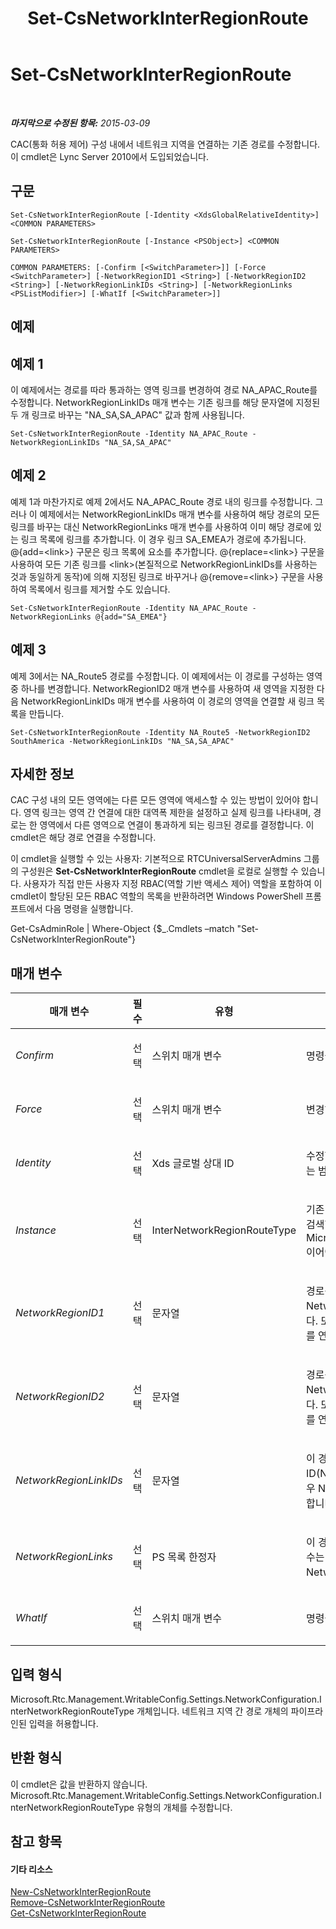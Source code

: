 ﻿---
title: Set-CsNetworkInterRegionRoute
TOCTitle: Set-CsNetworkInterRegionRoute
ms:assetid: 5d9da3c0-56fc-401d-baf3-ed6c0f50f53d
ms:mtpsurl: https://technet.microsoft.com/ko-kr/library/Gg398410(v=OCS.15)
ms:contentKeyID: 49303773
ms.date: 08/24/2015
mtps_version: v=OCS.15
ms.translationtype: HT
---

# Set-CsNetworkInterRegionRoute

 

_**마지막으로 수정된 항목:** 2015-03-09_

CAC(통화 허용 제어) 구성 내에서 네트워크 지역을 연결하는 기존 경로를 수정합니다. 이 cmdlet은 Lync Server 2010에서 도입되었습니다.

## 구문

    Set-CsNetworkInterRegionRoute [-Identity <XdsGlobalRelativeIdentity>] <COMMON PARAMETERS>

    Set-CsNetworkInterRegionRoute [-Instance <PSObject>] <COMMON PARAMETERS>

    COMMON PARAMETERS: [-Confirm [<SwitchParameter>]] [-Force <SwitchParameter>] [-NetworkRegionID1 <String>] [-NetworkRegionID2 <String>] [-NetworkRegionLinkIDs <String>] [-NetworkRegionLinks <PSListModifier>] [-WhatIf [<SwitchParameter>]]

## 예제

## 예제 1

이 예제에서는 경로를 따라 통과하는 영역 링크를 변경하여 경로 NA\_APAC\_Route를 수정합니다. NetworkRegionLinkIDs 매개 변수는 기존 링크를 해당 문자열에 지정된 두 개 링크로 바꾸는 "NA\_SA,SA\_APAC" 값과 함께 사용됩니다.

    Set-CsNetworkInterRegionRoute -Identity NA_APAC_Route -NetworkRegionLinkIDs "NA_SA,SA_APAC"

## 예제 2

예제 1과 마찬가지로 예제 2에서도 NA\_APAC\_Route 경로 내의 링크를 수정합니다. 그러나 이 예제에서는 NetworkRegionLinkIDs 매개 변수를 사용하여 해당 경로의 모든 링크를 바꾸는 대신 NetworkRegionLinks 매개 변수를 사용하여 이미 해당 경로에 있는 링크 목록에 링크를 추가합니다. 이 경우 링크 SA\_EMEA가 경로에 추가됩니다. @{add=\<link\>} 구문은 링크 목록에 요소를 추가합니다. @{replace=\<link\>} 구문을 사용하여 모든 기존 링크를 \<link\>(본질적으로 NetworkRegionLinkIDs를 사용하는 것과 동일하게 동작)에 의해 지정된 링크로 바꾸거나 @{remove=\<link\>} 구문을 사용하여 목록에서 링크를 제거할 수도 있습니다.

    Set-CsNetworkInterRegionRoute -Identity NA_APAC_Route -NetworkRegionLinks @{add="SA_EMEA"}

## 예제 3

예제 3에서는 NA\_Route5 경로를 수정합니다. 이 예제에서는 이 경로를 구성하는 영역 중 하나를 변경합니다. NetworkRegionID2 매개 변수를 사용하여 새 영역을 지정한 다음 NetworkRegionLinkIDs 매개 변수를 사용하여 이 경로의 영역을 연결할 새 링크 목록을 만듭니다.

    Set-CsNetworkInterRegionRoute -Identity NA_Route5 -NetworkRegionID2 SouthAmerica -NetworkRegionLinkIDs "NA_SA,SA_APAC"

## 자세한 정보

CAC 구성 내의 모든 영역에는 다른 모든 영역에 액세스할 수 있는 방법이 있어야 합니다. 영역 링크는 영역 간 연결에 대한 대역폭 제한을 설정하고 실제 링크를 나타내며, 경로는 한 영역에서 다른 영역으로 연결이 통과하게 되는 링크된 경로를 결정합니다. 이 cmdlet은 해당 경로 연결을 수정합니다.

이 cmdlet을 실행할 수 있는 사용자: 기본적으로 RTCUniversalServerAdmins 그룹의 구성원은 **Set-CsNetworkInterRegionRoute** cmdlet을 로컬로 실행할 수 있습니다. 사용자가 직접 만든 사용자 지정 RBAC(역할 기반 액세스 제어) 역할을 포함하여 이 cmdlet이 할당된 모든 RBAC 역할의 목록을 반환하려면 Windows PowerShell 프롬프트에서 다음 명령을 실행합니다.

Get-CsAdminRole | Where-Object {$\_.Cmdlets –match "Set-CsNetworkInterRegionRoute"}

## 매개 변수


<table>
<colgroup>
<col style="width: 25%" />
<col style="width: 25%" />
<col style="width: 25%" />
<col style="width: 25%" />
</colgroup>
<thead>
<tr class="header">
<th>매개 변수</th>
<th>필수</th>
<th>유형</th>
<th>설명</th>
</tr>
</thead>
<tbody>
<tr class="odd">
<td><p><em>Confirm</em></p></td>
<td><p>선택</p></td>
<td><p>스위치 매개 변수</p></td>
<td><p>명령을 실행하기 전에 확인 메시지를 표시합니다.</p></td>
</tr>
<tr class="even">
<td><p><em>Force</em></p></td>
<td><p>선택</p></td>
<td><p>스위치 매개 변수</p></td>
<td><p>변경하기 전에 표시되는 확인 메시지를 표시하지 않습니다.</p></td>
</tr>
<tr class="odd">
<td><p><em>Identity</em></p></td>
<td><p>선택</p></td>
<td><p>Xds 글로벌 상대 ID</p></td>
<td><p>수정할 네트워크 지역 경로의 고유한 식별자입니다. 네트워크 지역 경로는 전역 범위에서만 만들어지므로 이 식별자에서는 범위를 지정할 필요가 없습니다. 대신 여기에는 경로를 식별하는 고유한 이름인 문자열이 포함됩니다.</p></td>
</tr>
<tr class="even">
<td><p><em>Instance</em></p></td>
<td><p>선택</p></td>
<td><p>InterNetworkRegionRouteType</p></td>
<td><p>기존 영역 경로에 대한 개체 참조입니다. 이 개체의 유형은 <strong>Get-CsNetworkInterRegionRoute</strong> cmdlet을 호출하여 검색할 수 있는 Microsoft.Rtc.Management.WritableConfig.Settings.NetworkConfiguration.InterNetworkRegionRouteType이어야 합니다.</p></td>
</tr>
<tr class="odd">
<td><p><em>NetworkRegionID1</em></p></td>
<td><p>선택</p></td>
<td><p>문자열</p></td>
<td><p>경로를 통해 연결된 두 영역 중 하나의 Identity(NetworkRegionID)입니다. 이 매개 변수에 전달되는 값은 NetworkRegionID2 매개 변수의 값과 다른 영역이어야 합니다. 다시 말해 영역의 경로를 영역 자체로 지정할 수 없습니다. 또한 NetworkRegionID1 및 NetworkRegionID2 조합은 고유해야 합니다. 예를 들어, NorthAmerica 및 EMEA를 연결하는 두 개의 경로를 정의할 수 없습니다.</p></td>
</tr>
<tr class="even">
<td><p><em>NetworkRegionID2</em></p></td>
<td><p>선택</p></td>
<td><p>문자열</p></td>
<td><p>경로를 통해 연결된 두 영역 중 하나의 Identity(NetworkRegionID)입니다. 이 매개 변수에 전달되는 값은 NetworkRegionID1 매개 변수의 값과 다른 영역이어야 합니다. 다시 말해 영역의 경로를 영역 자체로 지정할 수 없습니다. 또한 NetworkRegionID1 및 NetworkRegionID2 조합은 고유해야 합니다. 예를 들어, NorthAmerica 및 EMEA를 연결하는 두 개의 경로를 정의할 수 없습니다.</p></td>
</tr>
<tr class="odd">
<td><p><em>NetworkRegionLinkIDs</em></p></td>
<td><p>선택</p></td>
<td><p>문자열</p></td>
<td><p>이 경로에 대한 모든 링크를 쉼표로 구분된 값의 문자열로 지정할 수 있도록 합니다. 값은 영역 링크의 ID(NetworkRegionLinkIDs)입니다. NetworkRegionLinkIDs와 NetworkRegionLinks에 대한 값을 둘 다 입력한 경우 NetworkRegionLinkIDs는 무시됩니다. 이 매개 변수를 사용하여 수정된 모든 링크가 경로의 모든 기존 링크를 대체합니다.</p></td>
</tr>
<tr class="even">
<td><p><em>NetworkRegionLinks</em></p></td>
<td><p>선택</p></td>
<td><p>PS 목록 한정자</p></td>
<td><p>이 경로에 적용되는 영역 링크의 ID(NetworkRegionLinkIDs)가 포함된 목록 개체입니다. 이 cmdlet의 경우 이 매개 변수는 이 경로의 모든 기존 링크를 바꾸는 데 사용될 뿐만 아니라 개별 링크를 추가하거나 제거할 수 있다는 점에서 NetworkRegionLinkIDs와 다릅니다.</p></td>
</tr>
<tr class="odd">
<td><p><em>WhatIf</em></p></td>
<td><p>선택</p></td>
<td><p>스위치 매개 변수</p></td>
<td><p>명령을 실제로 실행하지 않고도 명령이 실행될 경우 발생할 수 있는 현상을 설명합니다.</p></td>
</tr>
</tbody>
</table>


## 입력 형식

Microsoft.Rtc.Management.WritableConfig.Settings.NetworkConfiguration.InterNetworkRegionRouteType 개체입니다. 네트워크 지역 간 경로 개체의 파이프라인된 입력을 허용합니다.

## 반환 형식

이 cmdlet은 값을 반환하지 않습니다. Microsoft.Rtc.Management.WritableConfig.Settings.NetworkConfiguration.InterNetworkRegionRouteType 유형의 개체를 수정합니다.

## 참고 항목

#### 기타 리소스

[New-CsNetworkInterRegionRoute](new-csnetworkinterregionroute.md)  
[Remove-CsNetworkInterRegionRoute](remove-csnetworkinterregionroute.md)  
[Get-CsNetworkInterRegionRoute](get-csnetworkinterregionroute.md)

